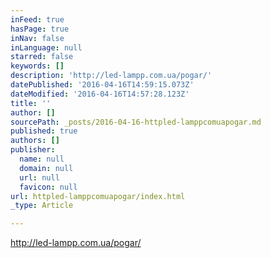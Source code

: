 ```yaml
---
inFeed: true
hasPage: true
inNav: false
inLanguage: null
starred: false
keywords: []
description: 'http://led-lampp.com.ua/pogar/'
datePublished: '2016-04-16T14:59:15.073Z'
dateModified: '2016-04-16T14:57:28.123Z'
title: ''
author: []
sourcePath: _posts/2016-04-16-httpled-lamppcomuapogar.md
published: true
authors: []
publisher:
  name: null
  domain: null
  url: null
  favicon: null
url: httpled-lamppcomuapogar/index.html
_type: Article

---
```

http://led-lampp.com.ua/pogar/